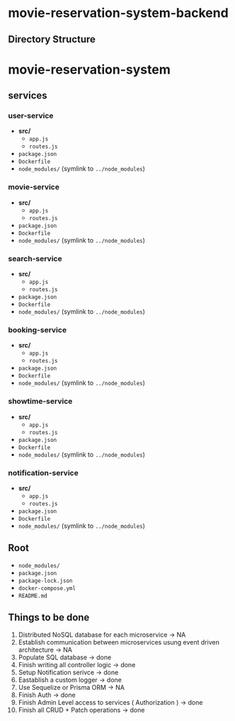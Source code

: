 # movie-reservation-system-backend

## Directory Structure 
# movie-reservation-system

## services

### user-service
- **src/**
  - `app.js`
  - `routes.js`
- `package.json`
- `Dockerfile`
- `node_modules/` (symlink to `../node_modules`)

### movie-service
- **src/**
  - `app.js`
  - `routes.js`
- `package.json`
- `Dockerfile`
- `node_modules/` (symlink to `../node_modules`)

### search-service
- **src/**
  - `app.js`
  - `routes.js`
- `package.json`
- `Dockerfile`
- `node_modules/` (symlink to `../node_modules`)

### booking-service
- **src/**
  - `app.js`
  - `routes.js`
- `package.json`
- `Dockerfile`
- `node_modules/` (symlink to `../node_modules`)

### showtime-service
- **src/**
  - `app.js`
  - `routes.js`
- `package.json`
- `Dockerfile`
- `node_modules/` (symlink to `../node_modules`)

### notification-service
- **src/**
  - `app.js`
  - `routes.js`
- `package.json`
- `Dockerfile`
- `node_modules/` (symlink to `../node_modules`)

## Root
- `node_modules/`
- `package.json`
- `package-lock.json`
- `docker-compose.yml`
- `README.md`


## Things to be done 
1. Distributed NoSQL database for each microservice -> NA
2. Establish communication between microservices usung event driven architecture -> NA
3. Populate SQL database -> done
4. Finish writing all controller logic -> done
5. Setup Notification serivce -> done
6. Eastablish a custom logger -> done
7. Use Sequelize or Prisma ORM -> NA
8. Finish Auth -> done
9. Finish Admin Level access to services ( Authorization ) -> done
10. Finish all CRUD + Patch operations -> done